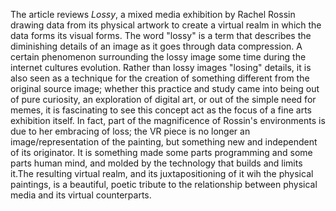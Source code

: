 The article reviews <i>Lossy</i>, a mixed media exhibition by Rachel Rossin drawing data from its physical artwork to create a virtual realm in which the data forms its visual forms. The word "lossy" is a term that describes the diminishing details of an image as it goes through data compression. A certain phenomenon surrounding the lossy image some time during the internet cultures evolution. Rather than lossy images "losing" details, it is also seen as a technique for the creation of something different from the original source image; whether this practice and study came into being out of pure curiosity, an exploration of digital art, or out of the simple need for memes, it is fascinating to see this concept act as the focus of a fine arts exhibition itself. In fact, part of the magnificence of Rossin's environments is due to her embracing of loss; the VR piece is no longer an image/representation of the painting, but something new and independent of its originator. It is something made some parts programming and some parts human mind, and molded by the technology that builds and limits it.The resulting virtual realm, and its juxtapositioning of it wih the physical paintings, is a beautiful, poetic tribute to the relationship between physical media and its virtual counterparts.
